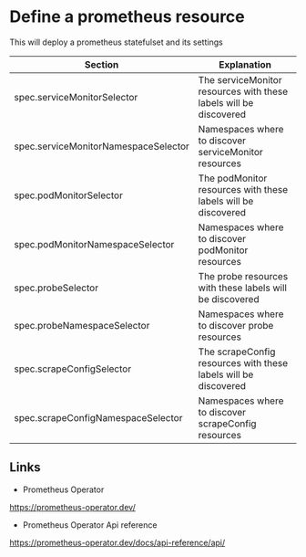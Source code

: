 # Define a prometheus resource

This will deploy a prometheus statefulset and its settings

| Section                              | Explanation                                                       |
|--------------------------------------|-------------------------------------------------------------------|
| spec.serviceMonitorSelector          | The serviceMonitor resources with these labels will be discovered |
| spec.serviceMonitorNamespaceSelector | Namespaces where to discover serviceMonitor resources             |
| spec.podMonitorSelector              | The podMonitor resources with these labels will be discovered     |
| spec.podMonitorNamespaceSelector     | Namespaces where to discover podMonitor resources                 |
| spec.probeSelector                   | The probe resources with these labels will be discovered          |
| spec.probeNamespaceSelector          | Namespaces where to discover probe resources                      |
| spec.scrapeConfigSelector            | The scrapeConfig resources with these labels will be discovered   |
| spec.scrapeConfigNamespaceSelector   | Namespaces where to discover scrapeConfig resources               |

## Links

- Prometheus Operator

<https://prometheus-operator.dev/>

- Prometheus Operator Api reference
  
<https://prometheus-operator.dev/docs/api-reference/api/>
